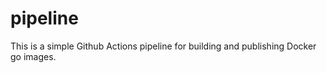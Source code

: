 # pipeline

This is a simple Github Actions pipeline for building and publishing Docker go images. 
